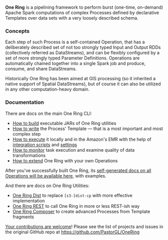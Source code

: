 **One Ring** is a pipelining framework to perform burst (one-time, on-demand) Apache Spark computations of complex Processes defined by declarative Templates over data sets with a very loosely described schema.
 
### Concepts

Each step of such Process is a self-contained Operation, that has a deliberately described set of not too strongly typed Input and Output RDDs (collectively referred as DataStreams), and can be flexibly configured by a set of more strongly typed Parameter Definitions. Operations are automatically chained together into a single Spark job and produce, consume, and share DataStreams.

Historically One Ring has been aimed at GIS processing (so it inherited a native support of Spatial DataStreams), but of course it can also be utilized in any other computation-heavy domain.

### Documentation

There are docs on the main One Ring CLI:
* [How to build](BUILD.md) executable JARs of One Ring utilities
* [How to write](CONFIGURE.md) the Process' Template — that is a most important and most complex step
* [How to execute](EXECUTE.md) it locally and in the Amazon's EMR with the help of [integration scripts](https://github.com/PastorGL/one-ring-emr) and [settings](https://github.com/PastorGL/one-ring-emr-settings)
* [How to monitor](MONITOR.md) task execution and examine quality of data transformations
* [How to extend](EXTEND.md) One Ring with your own Operations

After you've successfully built One Ring, its [self-generated docs on all Operations will be available here](RESTWrapper/docs/index.md), with examples.

And there are docs on One Ring Utilities:
* [One Ring Dist](DISTCP.md) to replace `[s3-]dist-cp` with more effective implementation
* [One Ring REST](REST.md) to call One Ring in more or less REST-ish way
* [One Ring Composer](COMPOSE.md) to create advanced Processes from Template fragments

[Your contributions are welcome](CONTRIBUTE.md)! Please see the list of projects and issues in the original GitHub repo at https://github.com/PastorGL/OneRing
